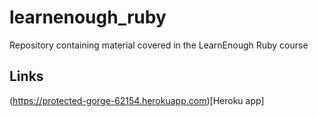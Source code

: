 # learnenough_ruby

Repository containing material covered in the LearnEnough Ruby course

## Links
(https://protected-gorge-62154.herokuapp.com)[Heroku app]
